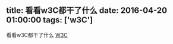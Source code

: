 title: 看看w3C都干了什么
date: 2016-04-20 01:00:00
tags: ['w3C']
---

看看w3C都干了什么 [W3C](https://www.w3.org/TR/tr-date-all)
<!-- more -->
